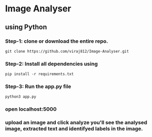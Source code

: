 # Image Analyser
## using Python

### Step-1: clone or download the entire repo.
```
git clone https://github.com/viraj812/Image-Analyser.git
```

### Step-2: Install all dependencies using
```
pip install -r requirements.txt
```

### Step-3: Run the app.py file
```
python3 app.py
```

### open localhost:5000 
### upload an image and click analyze you'll see the analysed image, extracted text and identifyed labels in the image.
